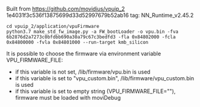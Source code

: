 Built from https://github.com/movidius/vpuip_2 1e4031f3c536f13875699d33d52997679b52ab16 tag: NN_Runtime_v2.45.2

```
cd vpuip_2/application/vpuFirmware
python3.7 make_std_fw_image.py -a FW_bootLoader -o vpu.bin -fva 6b2876d2a7273c0bfdbb690a30a79c67c3bedfd3 -fla 0x84802000 -fcla 0x84800000 -fvla 0x84801000 --run-target kmb_silicon
```

It is possible to choose the firmware via environment variable VPU_FIRMWARE_FILE:
* if this variable is not set, /lib/firmware/vpu.bin is used
* if this variable is set to "vpu_custom.bin", /lib/firmware/vpu_custom.bin is used
* if this variable is set to empty string (VPU_FIRMWARE_FILE=""), firmware must be loaded with moviDebug
